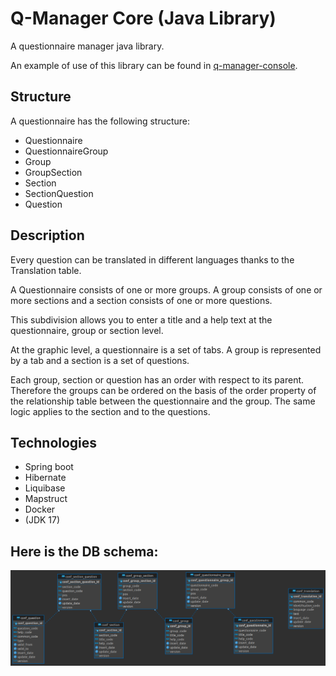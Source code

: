 # Q-Manager Core (Java Library)
A questionnaire manager java library.

An example of use of this library can be found in [q-manager-console](https://github.com/AndreiDodu/q-manager-console).

## Structure 

A questionnaire has the following structure:
 - Questionnaire
 - QuestionnaireGroup
 - Group
 - GroupSection
 - Section
 - SectionQuestion
 - Question

## Description

Every question can be translated in different languages thanks to the Translation table.
 
A Questionnaire consists of one or more groups. A group consists of one or more sections and a section consists of one or more questions.

This subdivision allows you to enter a title and a help text at the questionnaire, group or section level.

At the graphic level, a questionnaire is a set of tabs. A group is represented by a tab and a section is a set of questions.

Each group, section or question has an order with respect to its parent. Therefore the groups can be ordered on the basis of the order property of the relationship table between the questionnaire and the group. The same logic applies to the section and to the questions.

## Technologies
- Spring boot
- Hibernate
- Liquibase
- Mapstruct
- Docker
- (JDK 17)

## Here is the DB schema:

<img alt="Q-Manager Schema" src="./questionnaire-manager-schema.png" />
